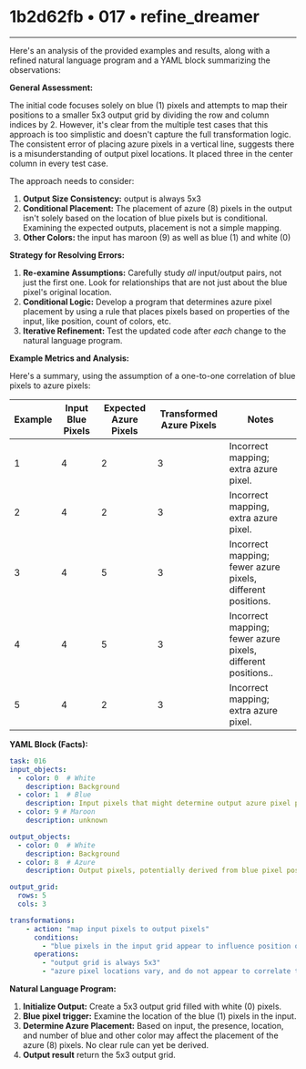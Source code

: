 # 1b2d62fb • 017 • refine_dreamer

---
Here's an analysis of the provided examples and results, along with a refined natural language program and a YAML block summarizing the observations:

**General Assessment:**

The initial code focuses solely on blue (1) pixels and attempts to map their positions to a smaller 5x3 output grid by dividing the row and column indices by 2. However, it's clear from the multiple test cases that this approach is too simplistic and doesn't capture the full transformation logic. The consistent error of placing azure pixels in a vertical line, suggests there is a misunderstanding of output pixel locations. It placed three in the center column in every test case.

The approach needs to consider:

1.  **Output Size Consistency:** output is always 5x3
2.  **Conditional Placement:** The placement of azure (8) pixels in the output isn't solely based on the location of blue pixels but is conditional. Examining the expected outputs, placement is not a simple mapping.
3. **Other Colors:** the input has maroon (9) as well as blue (1) and white (0)

**Strategy for Resolving Errors:**

1.  **Re-examine Assumptions:** Carefully study *all* input/output pairs, not just the first one. Look for relationships that are not just about the blue pixel's original location.
2.  **Conditional Logic:** Develop a program that determines azure pixel placement by using a rule that places pixels based on properties of the input, like position, count of colors, etc.
3.  **Iterative Refinement:** Test the updated code after *each* change to the natural language program.

**Example Metrics and Analysis:**

Here's a summary, using the assumption of a one-to-one correlation of blue pixels to azure pixels:

| Example | Input Blue Pixels | Expected Azure Pixels | Transformed Azure Pixels | Notes                                                                          |
| ------- | ------------------ | -------------------- | ------------------------ | ------------------------------------------------------------------------------ |
| 1       | 4                  | 2                    | 3                        | Incorrect mapping; extra azure pixel.                                 |
| 2       | 4                  | 2                    | 3                       | Incorrect mapping, extra azure pixel.                                |
| 3       | 4                  | 5                    | 3                        | Incorrect mapping; fewer azure pixels, different positions.     |
| 4       | 4                  | 5                    | 3                        | Incorrect mapping; fewer azure pixels, different positions..     |
| 5       | 4                  | 2                    | 3                       | Incorrect mapping; extra azure pixel.                            |

**YAML Block (Facts):**

```yaml
task: 016
input_objects:
  - color: 0  # White
    description: Background
  - color: 1  # Blue
    description: Input pixels that might determine output azure pixel positions
  - color: 9 # Maroon
    description: unknown

output_objects:
  - color: 0  # White
    description: Background
  - color: 8  # Azure
    description: Output pixels, potentially derived from blue pixel positions

output_grid:
  rows: 5
  cols: 3

transformations:
    - action: "map input pixels to output pixels"
      conditions:
        - "blue pixels in the input grid appear to influence position of azure pixels"
      operations:
        - "output grid is always 5x3"
        - "azure pixel locations vary, and do not appear to correlate to the number of blue pixels"

```

**Natural Language Program:**

1.  **Initialize Output:** Create a 5x3 output grid filled with white (0) pixels.
2. **Blue pixel trigger:** Examine the location of the blue (1) pixels in the input.
3. **Determine Azure Placement:** Based on input, the presence, location, and number of blue and other color may affect the placement of the azure (8) pixels. No clear rule can yet be derived.
4. **Output result** return the 5x3 output grid.

